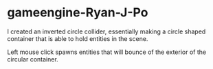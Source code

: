 # gameengine-Ryan-J-Po

I created an inverted circle collider, essentially making a circle shaped container that is able to hold entities in the scene. 

Left mouse click spawns entities that will bounce of the exterior of the  circular container.
